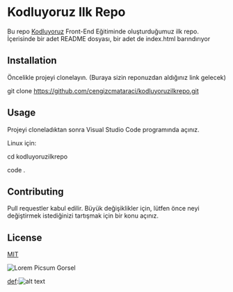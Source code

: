 #  Kodluyoruz Ilk Repo
Bu repo [Kodluyoruz][def] Front-End Eğitiminde oluşturduğumuz ilk repo. İçerisinde bir adet README dosyası, bir adet de index.html barındırıyor

[def]: https://www.kodluyoruz.org/

## Installation
Öncelikle projeyi clonelayın. (Buraya sizin reponuzdan aldığınız link gelecek) 

git clone https://github.com/cengizcmataraci/kodluyoruzilkrepo.git

## Usage
Projeyi cloneladıktan sonra Visual Studio Code programında açınız.

Linux için:

cd kodluyoruzilkrepo

code .

## Contributing
Pull requestler kabul edilir. Büyük değişiklikler için, lütfen önce neyi değiştirmek istediğinizi tartışmak için bir konu açınız.

## License
[MIT][def]

[def]:(https://choosealicense.com/licenses/mit/)


![Lorem Picsum Gorsel][def]

[def]:![alt text](<Screenshot 2024-10-13 201749.png>)
